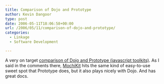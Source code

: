 ```yaml
---
title: Comparison of Dojo and Prototype
author: Kevin Dangoor
type: post
date: 2006-05-11T18:06:58+00:00
url: /2006/05/11/comparison-of-dojo-and-prototype/
categories:
  - Linkage
  - Software Development

---
```

A very on target [comparison of Dojo and Prototype (javascript toolkits)][1]. As I said in the comments there, [MochiKit][2] hits the same kind of easy-to-use sweet spot that Prototype does, but it also plays nicely with Dojo. And has great docs.

 [1]: http://jonaquino.blogspot.com/2006/04/comparison-of-dojo-and-prototype.html
 [2]: http://www.mochikit.com